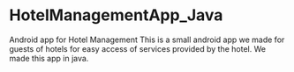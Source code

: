 # HotelManagementApp_Java
Android app for Hotel Management
This is a small android app we made for guests of hotels for easy access of services provided by the hotel. We made this app in java.
